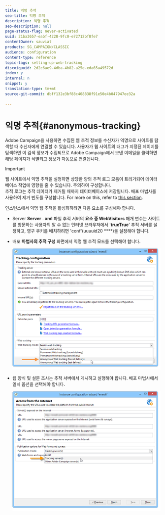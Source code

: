 ```yaml
---
title: 익명 추적
seo-title: 익명 추적
description: 익명 추적
seo-description: null
page-status-flag: never-activated
uuid: 21ba3657-eabf-4228-9fc0-e72712bf8fe7
contentOwner: sauviat
products: SG_CAMPAIGN/CLASSIC
audience: configuration
content-type: reference
topic-tags: setting-up-web-tracking
discoiquuid: 2d2c6ae9-4dba-4b82-a25e-eda65a49572d
index: y
internal: n
snippet: y
translation-type: tm+mt
source-git-commit: dbff132e3bf88c408838f91e50e4b047947ee32a

---
```



# 익명 추적{#anonymous-tracking}

Adobe Campaign을 사용하면 수집된 웹 추적 정보를 수신자가 익명으로 사이트를 탐색할 때 수신자에게 연결할 수 있습니다. 사용자가 웹 사이트의 태그가 지정된 페이지를 탐색하면 이 검색 정보가 수집되므로 Adobe Campaign에서 보낸 이메일을 클릭하면 해당 페이지가 식별되고 정보가 자동으로 연결됩니다.

>[!IMPORTANT]
>
>웹 사이트에서 익명 추적을 설정하면 상당한 양의 추적 로그 모음이 트리거되어 데이터베이스 작업에 영향을 줄 수 있습니다. 주의하여 구성합니다.\
>추적 로그는 추적 데이터가 제거될 때까지 데이터베이스에 저장됩니다. 배포 마법사를 사용하여 제거 빈도를 구성합니다. For more on this, refer to [this section](../../installation/using/deploying-an-instance.md#purging-data).

인스턴스에서 익명 웹 추적을 활성화하려면 다음 요소를 구성해야 합니다.

* Server **Server** . **xml** 파일 추적 서버의 **요소 중 WebVisitors** 매개 변수는 사이트를 방문하는 사용자의 알 수 없는 인터넷 브라우저에서 &#39;**trueTrue**&#39; 추적 서버를 설정하고, 영구 쿠키를 배치하려면 &#39;conf&#39;(uuuuid20 ****)을 설정해야 합니다.
* 배포 **마법사의 추적 구성** 화면에서 익명 웹 추적 모드를 선택해야 합니다.

   ![](assets/webtracking_anonymous_set.png)

* 웹 양식 및 설문 조사는 추적 서버에서 게시하고 실행해야 합니다. 배포 마법사에서 일치 옵션을 선택해야 합니다.

   ![](assets/webtracking_publication_set_for_webapps.png)

